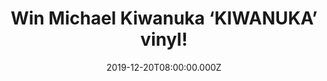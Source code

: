 ---
campaign-uuid: "c-3086cb26-bf24-477c-967c-d17634a1fa3e"
type: "Competition"
category: "Music"
date: "2019-12-20T08:00:00.000Z"
end-date: "2020-01-20T23:59:00.000Z"
disable-form: false
is_promoted: false
has_entry_page: true
title: "Win Michael Kiwanuka ‘KIWANUKA’ vinyl!"
competition-description: "<p>'KIWANUKA' is the follow-up to Michael's number 1 album,\
  \ 'Love & Hate', released back in July 2016, that resonated broadly both critically\
  \ and in the public's affections, netting the British musician his second Mercury\
  \ Prize nomination and his second and third BRIT nominations too.</p>\n<p>We are\
  \ giving away a copy of his album on vinyl edition. Click below and it could be\
  \ yours.</p>\n"
hero-header: "Win Michael Kiwanuka ‘KIWANUKA’ vinyl!"
terms-confirmation: "N/A"
banner-img: "https://assets.expresslyapp.com/asset-1790ce1f-e46f-4643-bc2e-c92682c393e5.jpg"
logo-left-href: "https://club.expressly.io"
logo-left-image: "https://assets.expresslyapp.com/asset-7905647f-7351-467b-a670-f3b9e549aee7.jpg"
logo-left-title: "Expressly club"
bg-image-hero: "https://assets.expresslyapp.com/asset-ff5ba9f7-0b5d-49a7-8605-8429d5cd8689.jpg"
bg-image-first: "https://assets.expresslyapp.com/asset-465c751a-f5d3-4415-bfc0-2ac8c6f198cf.jpg"
section1-content: "<p>‘Recorded in New York, LA and London, Michael returned to the\
  \ studio with Danger Mouse and Inflo, the same production team that combined so\
  \ magnificently on 'Love & Hate'. 'KIWANUKA' finds a new assuredness in Michael's\
  \ writing, and takes the basic sonic blueprint of that last record to a dizzying\
  \ new realm.</p>\n<p>If you want to be the first one hearing it… think no more and\
  \ enter below for a chance to win.</p>\n"
entry-title: "Win Michael Kiwanuka ‘KIWANUKA’ vinyl!"
entry-content: "<p>Enter the draw to win Michael Kiwanuka ‘KIWANUKA’ vinyl by completing\
  \ the form below before 23:59 on the 20th of January 2020.</p>\n"
has-winner: false
prize-description: "Michael Kiwanuka ‘KIWANUKA’ vinyl!"
special-conditions: "Multiple entries are allowed up to one every day.\r\n\r\nThis\
  \ competition is also available on: https:/aaa.nme.com/competitions/michael-kiwanuka-vinyl"
country-restrictions:
- "GB"
---